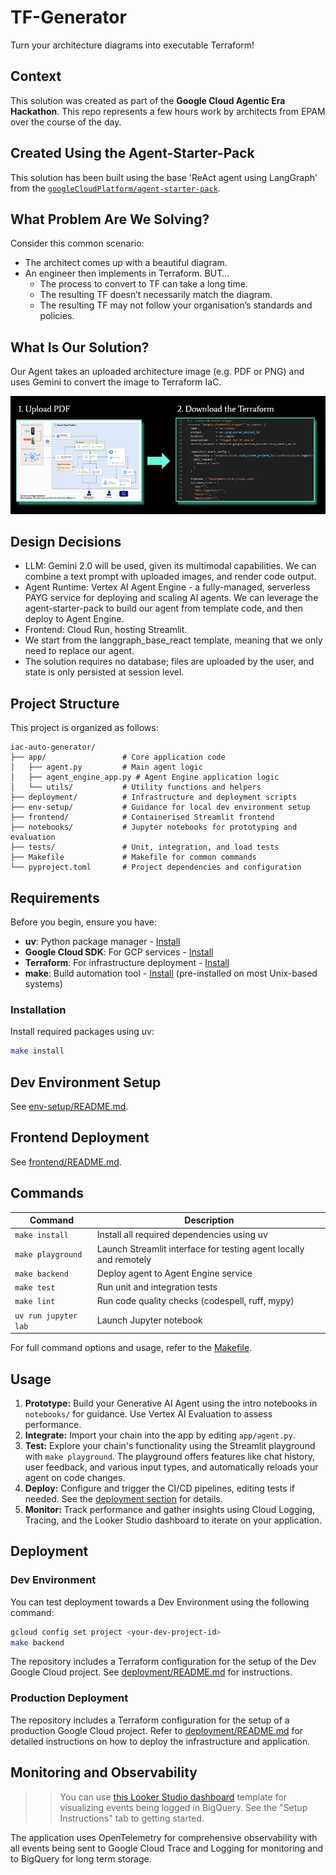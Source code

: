 # TF-Generator

Turn your architecture diagrams into executable Terraform!

## Context

This solution was created as part of the **Google Cloud Agentic Era Hackathon**. This repo represents a few hours work by architects from EPAM over the course of the day.

## Created Using the Agent-Starter-Pack

This solution has been built using the base 'ReAct agent using LangGraph' from the [`googleCloudPlatform/agent-starter-pack`](https://github.com/GoogleCloudPlatform/agent-starter-pack).

## What Problem Are We Solving?

Consider this common scenario:

- The architect comes up with a beautiful diagram.
- An engineer then implements in Terraform. BUT…
  - The process to convert to TF can take a long time.
  - The resulting TF doesn’t necessarily match the diagram.
   - The resulting TF may not follow your organisation’s standards and policies.

## What Is Our Solution?

Our Agent takes an uploaded architecture image (e.g. PDF or PNG) and uses Gemini to convert the image to Terraform IaC.

<img src="static/iac-auto-gen-process.png" alt="IaC Auto Gen" width="640" />

## Design Decisions

- LLM: Gemini 2.0 will be used, given its multimodal capabilities. We can combine a text prompt with uploaded images, and render code output.
- Agent Runtime: Vertex AI Agent Engine - a fully-managed, serverless PAYG service for deploying and scaling AI agents. We can leverage the agent-starter-pack to build our agent from template code, and then deploy to Agent Engine.
- Frontend: Cloud Run, hosting Streamlit.
- We start from the langgraph_base_react template, meaning that we only need to replace our agent.
- The solution requires no database; files are uploaded by the user, and state is only persisted at session level.

## Project Structure

This project is organized as follows:

```
iac-auto-generator/
├── app/                 # Core application code
│   ├── agent.py         # Main agent logic
│   ├── agent_engine_app.py # Agent Engine application logic
│   └── utils/           # Utility functions and helpers
├── deployment/          # Infrastructure and deployment scripts
├── env-setup/           # Guidance for local dev environment setup
├── frontend/            # Containerised Streamlit frontend
├── notebooks/           # Jupyter notebooks for prototyping and evaluation
├── tests/               # Unit, integration, and load tests
├── Makefile             # Makefile for common commands
└── pyproject.toml       # Project dependencies and configuration
```

## Requirements

Before you begin, ensure you have:
- **uv**: Python package manager - [Install](https://docs.astral.sh/uv/getting-started/installation/)
- **Google Cloud SDK**: For GCP services - [Install](https://cloud.google.com/sdk/docs/install)
- **Terraform**: For infrastructure deployment - [Install](https://developer.hashicorp.com/terraform/downloads)
- **make**: Build automation tool - [Install](https://www.gnu.org/software/make/) (pre-installed on most Unix-based systems)

### Installation

Install required packages using uv:

```bash
make install
```

## Dev Environment Setup

See [env-setup/README.md](env-setup/README.md).

## Frontend Deployment

See [frontend/README.md](frontend/README.md).

## Commands

| Command              | Description                                                                                 |
| -------------------- | ------------------------------------------------------------------------------------------- |
| `make install`       | Install all required dependencies using uv                                                  |
| `make playground`    | Launch Streamlit interface for testing agent locally and remotely |
| `make backend`       | Deploy agent to Agent Engine service |
| `make test`          | Run unit and integration tests                                                              |
| `make lint`          | Run code quality checks (codespell, ruff, mypy)                                             |
| `uv run jupyter lab` | Launch Jupyter notebook                                                                     |

For full command options and usage, refer to the [Makefile](Makefile).


## Usage

1. **Prototype:** Build your Generative AI Agent using the intro notebooks in `notebooks/` for guidance. Use Vertex AI Evaluation to assess performance.
2. **Integrate:** Import your chain into the app by editing `app/agent.py`.
3. **Test:** Explore your chain's functionality using the Streamlit playground with `make playground`. The playground offers features like chat history, user feedback, and various input types, and automatically reloads your agent on code changes.
4. **Deploy:** Configure and trigger the CI/CD pipelines, editing tests if needed. See the [deployment section](#deployment) for details.
5. **Monitor:** Track performance and gather insights using Cloud Logging, Tracing, and the Looker Studio dashboard to iterate on your application.


## Deployment

### Dev Environment
You can test deployment towards a Dev Environment using the following command:

```bash
gcloud config set project <your-dev-project-id>
make backend
```

The repository includes a Terraform configuration for the setup of the Dev Google Cloud project.
See [deployment/README.md](deployment/README.md) for instructions.

### Production Deployment

The repository includes a Terraform configuration for the setup of a production Google Cloud project. Refer to [deployment/README.md](deployment/README.md) for detailed instructions on how to deploy the infrastructure and application.

## Monitoring and Observability

>> You can use [this Looker Studio dashboard](https://lookerstudio.google.com/c/reporting/fa742264-4b4b-4c56-81e6-a667dd0f853f/page/tEnnC) template for visualizing events being logged in BigQuery. See the "Setup Instructions" tab to getting started.

The application uses OpenTelemetry for comprehensive observability with all events being sent to Google Cloud Trace and Logging for monitoring and to BigQuery for long term storage. 
